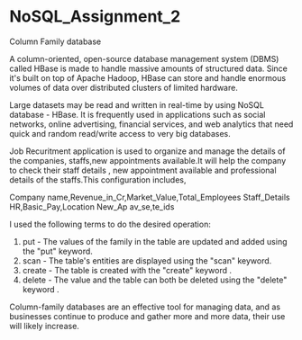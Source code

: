 # NoSQL_Assignment_2
Column Family database

A column-oriented, open-source database management system (DBMS) called HBase is made to handle massive amounts of structured data. Since it's built on top of Apache Hadoop, HBase can store and handle enormous volumes of data over distributed clusters of limited hardware.

Large datasets may be read and written in real-time by using NoSQL database - HBase. It is frequently used in applications such as social networks, online advertising, financial services, and web analytics that need quick and random read/write access to very big databases.

Job Recuritment application is used to organize and manage the details of the companies, staffs,new appointments available.It will help the company to check their staff details , new appointment available and professional details of the staffs.This configuration includes,

Company name,Revenue_in_Cr,Market_Value,Total_Employees
Staff_Details HR,Basic_Pay,Location
New_Ap av_se,te_ids

I used the following terms to do the desired operation:

1) put - The values of the family in the table are updated and added using the "put" keyword.
2) scan - The table's entities are displayed using the "scan" keyword.
3) create - The table is created with the "create" keyword .
4) delete - The value and the table can both be deleted using the "delete" keyword .

Column-family databases are an effective tool for managing data, and as businesses continue to produce and gather more and more data, their use will likely increase.
